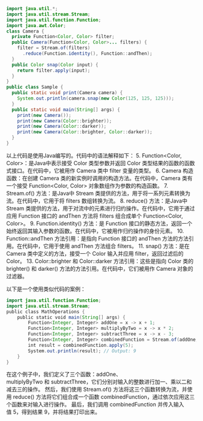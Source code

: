 ```java
import java.util.*;
import java.util.stream.Stream;
import java.util.function.Function;
import java.awt.Color;
class Camera {
  private Function<Color, Color> filter;
  public Camera(Function<Color, Color>... filters) {
    filter = Stream.of(filters)
      .reduce(Function.identity(), Function::andThen);
  }
  public Color snap(Color input) {
    return filter.apply(input);
  }
}
public class Sample {
  public static void print(Camera camera) {
    System.out.println(camera.snap(new Color(125, 125, 125)));
  }
  public static void main(String[] args) {
    print(new Camera());
    print(new Camera(Color::brighter));
    print(new Camera(Color::darker));
    print(new Camera(Color::brighter, Color::darker));
  }
}
```

以上代码是使用Java编写的。代码中的语法解释如下：
5. Function<Color, Color>：是Java中表示接受 Color 类型参数并返回 Color 类型结果的函数的函数式接口。在代码中，它被用作 Camera 类中 filter 变量的类型。
6. Camera 构造函数：在创建 Camera 类的新实例时调用的构造方法。在代码中，Camera 类有一个接受 Function<Color, Color> 对象数组作为参数的构造函数。
7. Stream.of() 方法：是Java中 Stream 类提供的方法，用于将一系列元素转换为流。在代码中，它用于将 filters 数组转换为流。
8. reduce() 方法：是Java中 Stream 类提供的方法，用于对流中的元素进行归约操作。在代码中，它用于通过应用 Function 接口的 andThen 方法将 filters 组合成单个 Function<Color, Color>。
9. Function.identity() 方法：是 Function 接口的静态方法，返回一个始终返回其输入参数的函数。在代码中，它被用作归约操作的身份元素。
10. Function::andThen 方法引用：是指向 Function 接口的 andThen 方法的方法引用。在代码中，它用于使用 andThen 方法组合 filters。
11. snap() 方法：是在 Camera 类中定义的方法，接受一个 Color 输入并应用 filter，返回过滤后的 Color。
13. Color::brighter 和 Color::darker 方法引用：这些是指向 Color 类的 brighter() 和 darker() 方法的方法引用。在代码中，它们被用作 Camera 对象的过滤器。

以下是一个使用类似代码的案例：

```java
import java.util.function.Function;
import java.util.stream.Stream;
public class MathOperations {
    public static void main(String[] args) {
        Function<Integer, Integer> addOne = x -> x + 1;
        Function<Integer, Integer> multiplyByTwo = x -> x * 2;
        Function<Integer, Integer> subtractThree = x -> x - 3;
        Function<Integer, Integer> combinedFunction = Stream.of(addOne, multiplyByTwo, subtractThree).reduce(Function.identity(), Function::andThen);
        int result = combinedFunction.apply(5);
        System.out.println(result); // Output: 9
    }
}
```

在这个例子中，我们定义了三个函数：addOne、multiplyByTwo 和 subtractThree，它们分别对输入的整数进行加一、乘以二和减去三的操作。
然后，我们使用 Stream.of() 方法将这三个函数转换为流，并使用 reduce() 方法将它们组合成一个函数 combinedFunction，通过依次应用这三个函数来对输入进行操作。
最后，我们调用 combinedFunction 并传入输入值 5，得到结果 9，并将结果打印出来。
